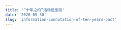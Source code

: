 ```yaml
---
title: '“十年之约”活动信息函'
date: '2020-09-30'
slug: 'information-connotation-of-ten-years-pact'
---
```


<script>
    var importStyle = document.createElement('style');
    var cssText = document.createTextNode(`
    /* 微信对话框 */
    .mobile-page .admin-img,
    .mobile-page .user-img {
        width: 45px;
        height: 45px;
    }

    i.triangle-admin,
    i.triangle-user {
        width: 0;
        height: 0;
        position: absolute;
        top: 10px;
        display: inline-block;
        border-top: 10px solid transparent;
        border-bottom: 10px solid transparent;
    }

    .admin-group .user-name {
        font-size: 12px;
        line-height: 12px;
        padding-left: 15px;
        color: #6c6c6c;
    }

    .admin-group .admin-div {
        margin-top: 5px;
    }

    .mobile-page i.triangle-admin {
        left: 4px;
        border-right: 12px solid rgb(248, 248, 248);
    }

    .mobile-page i.triangle-user {
        right: 8px;
        border-left: 12px solid #9EEA6A;
    }

    .mobile-page .admin-group,
    .mobile-page .user-group {
        padding: 6px;
        display: flex;
        display: -webkit-flex;
    }

    .mobile-page .admin-group {
        justify-content: flex-start;
        -webkit-justify-content: flex-start;
    }

    .mobile-page .user-group {
        justify-content: flex-end;
        -webkit-justify-content: flex-end;
    }

    .mobile-page .admin-reply,
    .mobile-page .user-reply {
        display: inline-block;
        padding: 13px;
        border-radius: 4px;
        background-color: #fff;
        margin: 0 15px 12px;
        font-size: .8rem;
        white-space: pre-wrap;
    }

    .mobile-page .admin-reply {
        box-shadow: 0px 0px 2px #ddd;
    }

    .map .admin-reply {
      padding: 0;
    }

    .mobile-page .user-reply {
        text-align: left;
        background-color: #9EEA6A;
        box-shadow: 0px 0px 2px #bbb;
    }

    .mobile-page .user-msg,
    .mobile-page .admin-msg {
        width: 75%;
        position: relative;
    }

    .mobile-page .user-msg {
        text-align: right;
    }

    /* layout */

    .invitation-body {
        background-color: #d2bf9e;
        color: #41403e;
        padding: 20px 30px 20px;
        border: 2px solid #41403e;
        border-bottom-left-radius: 15px 255px;
        border-bottom-right-radius: 225px 15px;
        border-top-left-radius: 255px 15px;
        border-top-right-radius: 15px 225px;
    }

    .invitation-body img {
        filter: none;
    }

    .invitation-body blockquote {
        border: none;
        color: #292929;
        ;
    }

    .invitation-body ::selection {
        background: #45a1ff;
        color: #fff;
    }

    .border-primary {
        border-color: #41403e;
    }

    .border,
    .border-1,
    .child-borders>:nth-child(6n+1) {
        border-bottom-left-radius: 15px 255px;
        border-bottom-right-radius: 225px 15px;
        border-top-left-radius: 255px 15px;
        border-top-right-radius: 15px 225px;
    }

    .border {
        border: 2px solid #41403e;
    }

    .note {
        background-color: #e6ddd0;
        padding: 2.5em;
        margin-bottom: 3em;
    }

    .full-rotate {
    }

    p.map {
        overflow: hidden;
    }

    iframe.map {
        width: 100%;
        height: 400px;
        margin-bottom: -90px;
        margin-top: -110px;
    }

        `);
    importStyle.appendChild(cssText);
    var heads = document.getElementsByTagName("head");
    if (heads.length) {
        heads[0].appendChild(importStyle);
    } else {
        document.documentElement.appendChild(importStyle);
    }
    // 移除标题
    var titleEle = document.getElementsByClassName('title');
    if (titleEle[0]) titleEle[0].innerHTML = "";
    var articleEle = document.getElementsByTagName('article');
    if (articleEle[0]) {
        articleEle[0].insertAdjacentHTML('afterbegin', `
<div class="invitation-body">
  <div class="full-rotate">
    <h1>“十年之约”活动信息函</h1>
    <blockquote>
      <p>
        &emsp;&emsp; 祝贺中山市东升镇同乐小学 2010
        届六（1）班全体同学毕业十周年。<br />
        李鹏坤同学作此函，以纪念我们一起度过的那六年，懵懵懂懂、天真烂漫的时光。
      </p>
    </blockquote>
  </div>
  <div class="note full-rotate border border-primary">
    <!-- 描述文字 -->
    <div>
      <p><strong>嗨，老同学：</strong></p>
      <p>
        &emsp;&emsp;
        十年过去啦，如今是否还记得曾经北大清华的梦？是否还喜欢着小学时代就爱吃的零食？是否还是曾经那个情感脆弱，爱哭的小孩？
      </p>
      <p>
        &emsp;&emsp;
        好奇你们的变化，也想见到曾经熟悉的面容，我们高中毕业有过一聚，今年我们大学毕业，初入社会围城，指定多有感悟。
      </p>
      <p>&emsp;&emsp;<strong>下面是本次聚会活动的信息：</strong></p>
    </div>
    <!-- 微信 -->
    <div class="mobile-page">
      <div class="user-group">
        <div class="user-msg">
          <span class="user-reply"
            >“十年之约”聚会活动内容以烧烤为主，筹备组注意到部分同学怕上火忌口，所以也将会准备粥、甜品和水果等食物。</span
          >
          <!--<i class="triangle-user"></i>-->
        </div>
        <img
          class="user-img"
          src="https://lipk.oss-accelerate.aliyuncs.com/images/lipk.jpg"
        />
      </div>
      <div class="admin-group">
        <img
          class="admin-img"
          src="https://lipk.oss-accelerate.aliyuncs.com/images/2020-09-30-Information-connotation-of-ten-years-pact-dyq.jpg"
        />
        <div class="admin-msg">
          <div class="user-name">
            <span>邓滢秋同学（筹备组）</span>
          </div>
          <div class="admin-div">
            <!--<i class="triangle-admin"></i>-->
            <span class="admin-reply"
              >活动时间：10 月 3 日下午 5 点。<br />集合地点：东升镇共乐新街鸿珠商店。</span
            >
          </div>
        </div>
      </div>
      <div class="admin-group">
        <img
          class="admin-img"
          src="https://lipk.oss-accelerate.aliyuncs.com/images/2020-09-30-Information-connotation-of-ten-years-pact-dyq.jpg"
        />
        <div class="admin-msg">
          <div class="user-name">
            <span>邓滢秋同学（筹备组）</span>
          </div>
          <div class="admin-div">
            <!--<i class="triangle-admin"></i><span class="admin-reply"></span>-->
            <p class="map admin-reply">
              <iframe
                class="map"
                src="https://apis.map.qq.com/tools/poimarker?type=0&marker=coord:22.615581,113.283550;title:“十年之约”活动地点；addr: 东升镇鸿珠商店&key=7KWBZ-Z6YKU-7LLVY-27DKJ-FPST7-CEBSK&referer=lipk.org-web"
                scrolling="no"
                border="0"
                frameborder="no"
                framespacing="0"
                allowfullscreen="true"
              >
              </iframe>
            </p>
          </div>
        </div>
      </div>
      <div class="user-group">
        <div class="user-msg">
          <span class="user-reply">同学们要安排好行程，尽量不要迟到。</span>
          <!--<i class="triangle-user"></i>-->
        </div>
        <img
          class="user-img"
          src="https://lipk.oss-accelerate.aliyuncs.com/images/lipk.jpg"
        />
      </div>
      <div class="admin-group">
        <img
          class="admin-img"
          src="https://lipk.oss-accelerate.aliyuncs.com/images/2020-09-30-Information-connotation-of-ten-years-pact-ljy.jpg"
        />
        <div class="admin-msg">
          <div class="user-name">
            <span>李俊毅同学（筹备组）</span>
          </div>
          <div class="admin-div">
            <!--<i class="triangle-admin"></i>-->
            <span class="admin-reply"
              >这次人虽然没有上次多，但是，多有多聚，小有小聚。散是满天星，聚是一团火。</span
            >
          </div>
        </div>
      </div>
      <div class="admin-group">
        <img
          class="admin-img"
          src="https://lipk.oss-accelerate.aliyuncs.com/images/2020-09-30-Information-connotation-of-ten-years-pact-lqf.jpg"
        />
        <div class="admin-msg">
          <div class="user-name">
            <span>罗棋锋同学（筹备组）</span>
          </div>
          <div class="admin-div">
            <!--<i class="triangle-admin"></i>-->
            <span class="admin-reply"
              >😃10 年了、真快。<br />烧烤挺好的，还能聊聊天。</span
            >
          </div>
        </div>
      </div>
      <div class="admin-group">
        <img
          class="admin-img"
          src="https://lipk.oss-accelerate.aliyuncs.com/images/2020-09-30-Information-connotation-of-ten-years-pact-ylp.jpg"
        />
        <div class="admin-msg">
          <div class="user-name">
            <span>余柳平同学（筹备组）</span>
          </div>
          <div class="admin-div">
            <!--<i class="triangle-admin"></i>-->
            <span class="admin-reply">烤枸杞，养生。😄</span>
          </div>
        </div>
      </div>
      <div class="admin-group">
        <img
          class="admin-img"
          src="https://lipk.oss-accelerate.aliyuncs.com/images/2020-09-30-Information-connotation-of-ten-years-pact-ljr.jpg"
        />
        <div class="admin-msg">
          <div class="user-name">
            <span>梁洁茹同学（筹备组）</span>
          </div>
          <div class="admin-div">
            <!--<i class="triangle-admin"></i>-->
            <span class="admin-reply">希望是个令同学们印象深刻的聚会。</span>
          </div>
        </div>
      </div>
      <div class="admin-group">
        <img
          class="admin-img"
          src="https://lipk.oss-accelerate.aliyuncs.com/images/2020-09-30-Information-connotation-of-ten-years-pact-dyq.jpg"
        />
        <div class="admin-msg">
          <div class="user-name">
            <span>邓滢秋同学（筹备组）</span>
          </div>
          <div class="admin-div">
            <!--<i class="triangle-admin"></i>-->
            <span class="admin-reply">体验感很重要。</span>
          </div>
        </div>
      </div>
      <div class="user-group">
        <div class="user-msg">
          <span class="user-reply">若每次相遇都待如初见，想记住都会记住。</span>
          <!--<i class="triangle-user"></i>-->
        </div>
        <img
          class="user-img"
          src="https://lipk.oss-accelerate.aliyuncs.com/images/lipk.jpg"
        />
      </div>
    </div>
  </div>
</div>`);
    }
</script>
